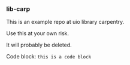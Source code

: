 ### lib-carp

This is an example repo at uio library carpentry.

Use this at your own risk.

It will probably be deleted.

Code block: `this is a code block`
